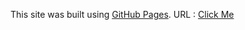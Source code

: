 This site was built using [GitHub Pages](https://pages.github.com/).
URL : [Click Me](https://crazymeowl.github.io/)